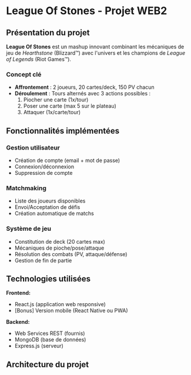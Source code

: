 # League Of Stones - Projet WEB2  

## Présentation du projet  

**League Of Stones** est un mashup innovant combinant les mécaniques de jeu de *Hearthstone* (Blizzard™) avec l'univers et les champions de *League of Legends* (Riot Games™).  

### Concept clé  
- **Affrontement** : 2 joueurs, 20 cartes/deck, 150 PV chacun  
- **Déroulement** : Tours alternés avec 3 actions possibles :  
  1. Piocher une carte (1x/tour)  
  2. Poser une carte (max 5 sur le plateau)  
  3. Attaquer (1x/carte/tour)  

## Fonctionnalités implémentées  

### Gestion utilisateur  
- Création de compte (email + mot de passe)  
- Connexion/déconnexion  
- Suppression de compte  

### Matchmaking  
- Liste des joueurs disponibles  
- Envoi/Acceptation de défis  
- Création automatique de matchs  

### Système de jeu  
- Constitution de deck (20 cartes max)  
- Mécaniques de pioche/pose/attaque  
- Résolution des combats (PV, attaque/défense)  
- Gestion de fin de partie  

## Technologies utilisées  

**Frontend:**  
- React.js (application web responsive)  
- [Bonus] Version mobile (React Native ou PWA)  

**Backend:**  
- Web Services REST (fournis)  
- MongoDB (base de données)  
- Express.js (serveur)  

## Architecture du projet  
